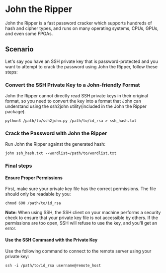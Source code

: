 # John the Ripper

John the Ripper is a fast password cracker which supports hundreds of hash and cipher types, and runs on many operating systems, CPUs, GPUs, and even some FPGAs.

## Scenario

Let's say you have an SSH private key that is password-protected and you want to attempt to crack the password using John the Ripper, follow these steps:

### Convert the SSH Private Key to a John-friendly Format

John the Ripper cannot directly read SSH private keys in their original format, so you need to convert the key into a format that John can understand using the ssh2john utility(included in the John the Ripper package).

```shell
python3 /path/to/ssh2john.py /path/to/id_rsa > ssh_hash.txt

```

### Crack the Password with John the Ripper

Run John the Ripper against the generated hash:

```shell
john ssh_hash.txt --wordlist=/path/to/wordlist.txt
```

### Final steps

#### Ensure Proper Permissions

First, make sure your private key file has the correct permissions. The file should only be readable by you:

```shell
chmod 600 /path/to/id_rsa
```

**Note:** When using SSH, the SSH client on your machine performs a security check to ensure that your private key file is not accessible by others. If the permissions are too open, SSH will refuse to use the key, and you'll get an error.

#### Use the SSH Command with the Private Key

Use the following command to connect to the remote server using your private key:

```shell
ssh -i /path/to/id_rsa username@remote_host
```
